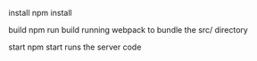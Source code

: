 install
  npm install  

build
  npm run build
  running webpack to bundle the src/ directory
  
start
  npm start
  runs the server code
